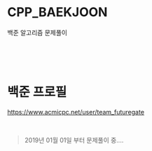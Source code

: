 # CPP_BAEKJOON
백준 알고리즘 문제풀이

<br/>
<br/>
<br/>

# 백준 프로필
https://www.acmicpc.net/user/team_futuregate

<br/>

> 2019년 01월 01일 부터 문제풀이 중....
